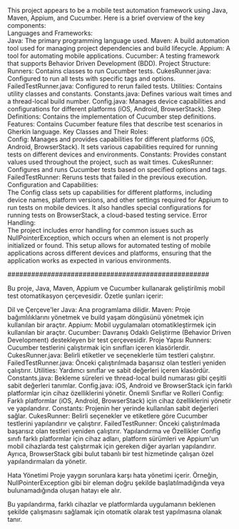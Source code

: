 This project appears to be a mobile test automation framework using Java, Maven, Appium, and Cucumber. Here is a brief overview of the key components:  
Languages and Frameworks:  
Java: The primary programming language used.
Maven: A build automation tool used for managing project dependencies and build lifecycle.
Appium: A tool for automating mobile applications.
Cucumber: A testing framework that supports Behavior Driven Development (BDD).
Project Structure:  
Runners: Contains classes to run Cucumber tests.
CukesRunner.java: Configured to run all tests with specific tags and options.
FailedTestRunner.java: Configured to rerun failed tests.
Utilities: Contains utility classes and constants.
Constants.java: Defines various wait times and a thread-local build number.
Config.java: Manages device capabilities and configurations for different platforms (iOS, Android, BrowserStack).
Step Definitions: Contains the implementation of Cucumber step definitions.
Features: Contains Cucumber feature files that describe test scenarios in Gherkin language.
Key Classes and Their Roles:  
Config: Manages and provides capabilities for different platforms (iOS, Android, BrowserStack). It sets various capabilities required for running tests on different devices and environments.
Constants: Provides constant values used throughout the project, such as wait times.
CukesRunner: Configures and runs Cucumber tests based on specified options and tags.
FailedTestRunner: Reruns tests that failed in the previous execution.
Configuration and Capabilities:  
The Config class sets up capabilities for different platforms, including device names, platform versions, and other settings required for Appium to run tests on mobile devices.
It also handles special configurations for running tests on BrowserStack, a cloud-based testing service.
Error Handling:  
The project includes error handling for common issues such as NullPointerException, which occurs when an element is not properly initialized or found.
This setup allows for automated testing of mobile applications across different devices and platforms, ensuring that the application works as expected in various environments.

###################################################

Bu proje, Java, Maven, Appium ve Cucumber kullanarak geliştirilmiş mobil test otomatikasyon çerçevesidir. Özetle şunları içerir:

Dil ve Çerçeve'ler
Java: Ana programlama dilidir.
Maven: Proje bağımlılıklarını yönetmek ve build yaşam döngüsünü yönetmek için kullanılan bir araçtır.
Appium: Mobil uygulamaları otomatikleştirmek için kullanılan bir araçtır.
Cucumber: Davranış Odaklı Geliştirme (Behavior Driven Development) destekleyen bir test çerçevesidir.
Proje Yapısı
Runners: Cucumber testlerini çalıştırmak için sınıfları içeren klasörlerdir.
CukesRunner.java: Belirli etiketler ve seçeneklerle tüm testleri çalıştırır.
FailedTestRunner.java: Önceki çalıştırılmada başarısız olan testleri yeniden çalıştırır.
Utilities: Yardımcı sınıflar ve sabit değerleri içeren klasördür.
Constants.java: Bekleme süreleri ve thread-local build numarası gibi çeşitli sabit değerleri tanımlar.
Config.java: iOS, Android ve BrowserStack için farklı platformlar için cihaz özelliklerini yönetir.
Önemli Sınıflar ve Rolleri
Config: Farklı platformlar (iOS, Android, BrowserStack) için cihaz özelliklerini yönetir ve yapılandırır.
Constants: Projenin her yerinde kullanılan sabit değerleri sağlar.
CukesRunner: Belirli seçenekler ve etiketlere göre Cucumber testlerini yapılandırır ve çalıştırır.
FailedTestRunner: Önceki çalıştırılmada başarısız olan testleri yeniden çalıştırır.
Yapılandırma ve Özellikler
Config sınıfı farklı platformlar için cihaz adları, platform sürümleri ve Appium'un mobil cihazlarda test çalıştırmak için gereken diğer ayarları yapılandırır. Ayrıca, BrowserStack gibi bulut tabanlı bir test hizmetinde çalışan özel yapılandırmaları da yönetir.

Hata Yönetimi
Proje yaygın sorunlara karşı hata yönetimi içerir. Örneğin, NullPointerException gibi bir eleman doğru şekilde başlatılmadığında veya bulunamadığında oluşan hatayı ele alır.

Bu yapılandırma, farklı cihazlar ve platformlarda uygulamanın beklenen şekilde çalışmasını sağlamak için otomatik olarak test yapılmasına olanak tanır.
